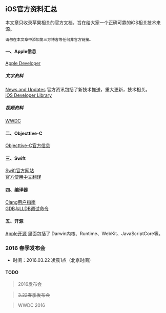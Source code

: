 ## iOS官方资料汇总

本文章只收录苹果相关的官方文档，旨在给大家一个正确可靠的iOS相关技术来源。  

    请勿在本文章中添加第三方博客等任何非官方链接。


#### 一、Apple信息
[Apple Developer](https://developer.apple.com)

##### 文字资料
[News and Updates](https://developer.apple.com/news/) 官方资讯包括了新技术推送，重大更新，技术相关。  
[iOS Developer Library](https://developer.apple.com/library/ios/navigation/)

##### 视频资料
[WWDC](https://developer.apple.com/videos/)  

#### 二、Objecttive-C
[Objecttive-C官方信息](https://developer.apple.com/library/mac/documentation/Cocoa/Conceptual/ProgrammingWithObjectiveC/RevisionHistory.html#//apple_ref/doc/uid/TP40011210-CH99-SW1)
#### 三、Swift
[Swift官方网站](https://swift.org)  
[官方使用中文翻译](https://github.com/numbbbbb/the-swift-programming-language-in-chinese)

#### 四、编译器
[Clang用户指南](http://clang.llvm.org/docs/UsersManual.html)  
[GDB与LLDB调试命令](http://lldb.llvm.org/lldb-gdb.html)

#### 五、开源
[Apple开源](https://opensource.apple.com) 里面包括了 Darwin内核、Runtime、WebKit、JavaScriptCore等。

### 2016 春季发布会

* 时间：2016.03.22 凌晨1点（北京时间）

#### TODO
> 2016发布会  

> ~~3.22春季发布会~~  

> WWDC 2016
